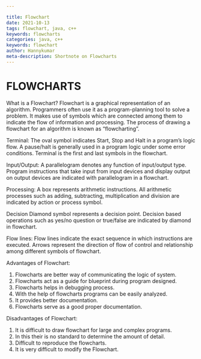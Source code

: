 ```yaml
---

title: Flowchart
date: 2021-10-13
tags: flowchart, java, c++
keywords: flowcharts 
categories: java, c++
keywords: flowchart
author: Hannykumar
meta-description: Shortnote on Flowcharts
---
```


# FLOWCHARTS


What is a Flowchart? 
Flowchart is a graphical representation of an algorithm. Programmers often use it as a program-planning tool to solve a problem. It makes use of symbols which are connected among them to indicate the flow of information and processing. 
The process of drawing a flowchart for an algorithm is known as “flowcharting”. 

 Terminal: The oval symbol indicates Start, Stop and Halt in a program’s logic flow. A pause/halt is generally used in a program logic under some error conditions. Terminal is the first and last symbols in the flowchart. 
 
 Input/Output: A parallelogram denotes any function of input/output type. Program instructions that take input from input devices and display output on output devices are indicated with parallelogram in a flowchart. 

 Processing: A box represents arithmetic instructions. All arithmetic processes such as adding, subtracting, multiplication and division are indicated by action or process symbol. 
 
 Decision Diamond symbol represents a decision point. Decision based operations such as yes/no question or true/false are indicated by diamond in flowchart. 

 Flow lines: Flow lines indicate the exact sequence in which instructions are executed. Arrows represent the direction of flow of control and relationship among different symbols of flowchart. 

Advantages of Flowchart:

1. Flowcharts are better way of communicating the logic of system.
2. Flowcharts act as a guide for blueprint during program designed.
3. Flowcharts helps in debugging process.
4. With the help of flowcharts programs can be easily analyzed.
5. It provides better documentation.
6. Flowcharts serve as a good proper documentation.


Disadvantages of Flowchart:

1. It is difficult to draw flowchart for large and complex programs.
2. In this their is no standard to determine the amount of detail.
3. Difficult to reproduce the flowcharts.
4. It is very difficult to modify the Flowchart.

